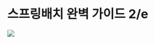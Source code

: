 # 스프링배치 완벽 가이드 2/e

[![](http://image.kyobobook.co.kr/images/book/large/168/l9791161755168.jpg)](https://www.kyobobook.co.kr/product/detailViewKor.laf?barcode=9791161755168)
